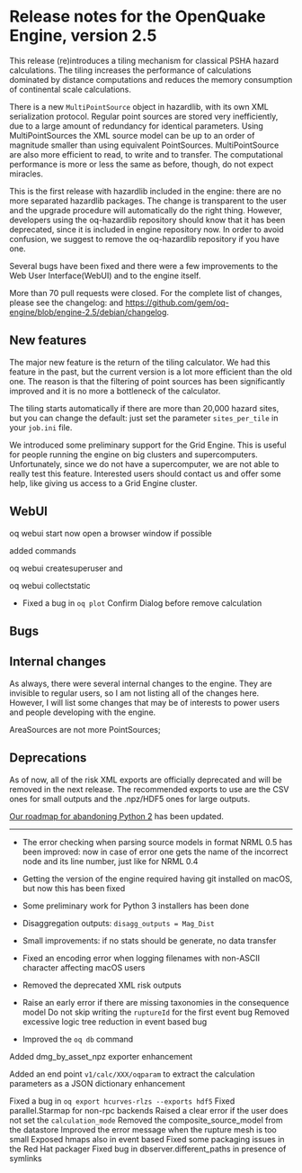 Release notes for the OpenQuake Engine, version 2.5
===================================================

This release (re)introduces a tiling mechanism for classical PSHA
hazard calculations. The tiling increases the performance of
calculations dominated by distance computations and reduces the
memory consumption of continental scale calculations.

There is a new `MultiPointSource` object in hazardlib, with its own
XML serialization protocol. Regular point sources are stored very
inefficiently, due to a large amount of redundancy for identical
parameters. Using MultiPointSources the XML source model can be up
to an order of magnitude smaller than using equivalent
PointSources. MultiPointSource are also more efficient to read, to
write and to transfer. The computational performance is more
or less the same as before, though, do not expect miracles.

This is the first release with hazardlib included in the engine: there
are no more separated hazardlib packages. The change is transparent to
the user and the upgrade procedure will automatically do the right thing.
However, developers using the oq-hazardlib repository should know that
it has been deprecated, since it is included in engine repository now.
In order to avoid confusion, we suggest to remove the oq-hazardlib
repository if you have one.

Several bugs have been fixed and there were a few improvements to the
Web User Interface(WebUI) and to the engine itself.

More than 70 pull requests were closed. For the complete list of
changes, please see the changelog:
and https://github.com/gem/oq-engine/blob/engine-2.5/debian/changelog.

New features
------------------------------

The major new feature is the return of the tiling calculator. We had
this feature in the past, but the current version is a lot more
efficient than the old one.  The reason is that the filtering of
point sources has been significantly improved and it is no more a
bottleneck of the calculator.

The tiling starts automatically if there
are more than 20,000 hazard sites, but you can change the default:
just set the parameter `sites_per_tile` in your `job.ini` file.

We introduced some preliminary support for the Grid Engine. This is useful
for people running the engine on big clusters and supercomputers. Unfortunately,
since we do not have a supercomputer, we are not able to really test this 
feature. Interested users should contact us and offer some help, like giving
us access to a Grid Engine cluster.


WebUI
-------------------

oq webui start now open a browser window if possible

added commands 

oq webui createsuperuser and

oq webui collectstatic

- Fixed a bug in `oq plot`
Confirm Dialog before remove calculation

Bugs
----


Internal changes
--------------------

As always, there were several internal changes to the engine. They are invisible
to regular users, so I am not listing all of the changes here. However, I
will list some changes that may be of interests to power users and people
developing with the engine.

AreaSources are not more PointSources;


Deprecations
------------------------------

As of now, all of the risk XML exports are officially deprecated and
will be removed in the next release. The recommended exports to use are
the CSV ones for small outputs and the .npz/HDF5 ones for large outputs.

[Our roadmap for abandoning Python 2](https://github.com/gem/oq-engine/issues/2803) has been updated.

-----------------------


- The error checking when parsing source models in format NRML 0.5 has been
  improved: now in case of error one gets the name of the incorrect node and
  its line number, just like for NRML 0.4
  
- Getting the version of the engine required having git installed on macOS,
  but now this has been fixed
- Some preliminary work for Python 3 installers has been done

- Disaggregation outputs: `disagg_outputs = Mag_Dist`
- Small improvements: if no stats should be generate, no data transfer
- Fixed an encoding error when logging filenames with non-ASCII
  character affecting macOS users
  
- Removed the deprecated XML risk outputs
- Raise an early error if there are missing taxonomies in the consequence model
Do not skip writing the `ruptureId` for the first event  bug
Removed excessive logic tree reduction in event based bug

- Improved the `oq db` command 

Added dmg_by_asset_npz exporter enhancement

Added an end point `v1/calc/XXX/oqparam` to extract the calculation parameters as a JSON dictionary  enhancement

Fixed a bug in `oq export hcurves-rlzs --exports hdf5`
Fixed parallel.Starmap for non-rpc backends
Raised a clear error if the user does not set the `calculation_mode` 
Removed the composite_source_model from the datastore
Improved the error message when the rupture mesh is too small
Exposed hmaps also in event based
Fixed some packaging issues in the Red Hat packager
Fixed bug in dbserver.different_paths in presence of symlinks 

